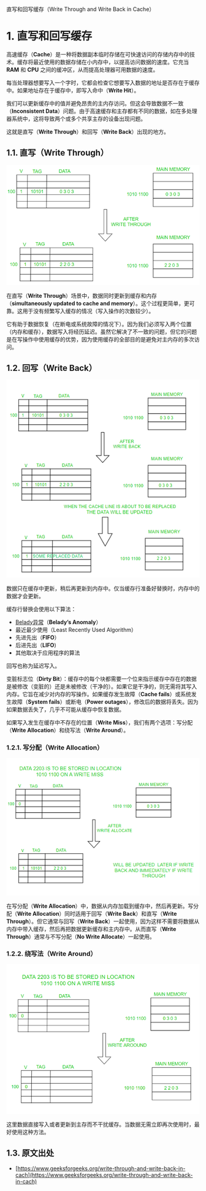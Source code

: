 <section id="title">直写和回写缓存（Write Through and Write Back in Cache）</section>

# 1. 直写和回写缓存

高速缓存（**Cache**）是一种将数据副本临时存储在可快速访问的存储内存中的技术。缓存将最近使用的数据存储在小内存中，以提高访问数据的速度。它充当 **RAM** 和 **CPU** 之间的缓冲区，从而提高处理器可用数据的速度。

每当处理器想要写入一个字时，它都会检查它想要写入数据的地址是否存在于缓存中。如果地址存在于缓存中，即写入命中（**Write Hit**）。

我们可以更新缓存中的值并避免昂贵的主内存访问。但这会导致数据不一致（**Inconsistent Data**）问题。由于高速缓存和主存都有不同的数据，如在多处理器系统中，这将导致两个或多个共享主存的设备出现问题。

这就是直写（**Write Through**）和回写（**Write Back**）出现的地方。

## 1.1. 直写（Write Through）

![Figure1-1](Figure1-1.png)

在直写（**Write Through**）场景中，数据同时更新到缓存和内存（**simultaneously updated to cache and memory**）。这个过程更简单，更可靠。这用于没有频繁写入缓存的情况（写入操作的次数较少）。

它有助于数据恢复（在断电或系统故障的情况下）。因为我们必须写入两个位置（内存和缓存），数据写入将经历延迟。虽然它解决了不一致的问题，但它的问题是在写操作中使用缓存的优势，因为使用缓存的全部目的是避免对主内存的多次访问。

## 1.2. 回写（Write Back）

![Figure1-2](Figure1-2.png)

数据只在缓存中更新，稍后再更新到内存中。仅当缓存行准备好替换时，内存中的数据才会更新。

缓存行替换会使用以下算法：

* [Belady异常](https://www.geeksforgeeks.org/beladys-anomaly-in-page-replacement-algorithms)（**Belady’s Anomaly**）
* 最近最少使用（Least Recently Used Algorithm）
* 先进先出（**FIFO**）
* 后进先出（**LIFO**)
* 其他取决于应用程序的算法

回写也称为延迟写入。

变脏标志位（**Dirty Bit**）：缓存中的每个块都需要一个位来指示缓存中存在的数据是被修改（变脏的）还是未被修改（干净的）。如果它是干净的，则无需将其写入内存。它旨在减少对内存的写操作。如果缓存发生故障（**Cache fails**）或系统发生故障（**System fails**）或断电（**Power outages**），修改后的数据将丢失。因为如果数据丢失了，几乎不可能从缓存中恢复数据。

如果写入发生在缓存中不存在的位置（**Write Miss**），我们有两个选项：写分配（**Write Allocation**）和绕写法（**Write Around**）。

### 1.2.1. 写分配（Write Allocation）

![Figure1-3](Figure1-3.png)

在写分配（**Write Allocation**）中，数据从内存加载到缓存中，然后再更新。写分配（**Write Allocation**）同时适用于回写（**Write Back**）和直写（**Write Through**）。但它通常与回写（**Write Back**）一起使用，因为这样不需要将数据从内存中带入缓存，然后再把数据更新缓存和主内存中。从而直写（**Write Through**）通常与不写分配（**No Write Allocate**）一起使用。

### 1.2.2. 绕写法（Write Around）

![Figure1-4](Figure1-4.png)

这里数据直接写入或者更新到主存而不干扰缓存。当数据无需立即再次使用时，最好使用这种方法。

## 1.3. 原文出处

* [https://www.geeksforgeeks.org/write-through-and-write-back-in-cach](https://www.geeksforgeeks.org/write-through-and-write-back-in-cach)